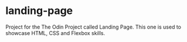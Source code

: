 # landing-page
Project for the The Odin Project called Landing Page. This one is used to showcase HTML, CSS and Flexbox skills.
